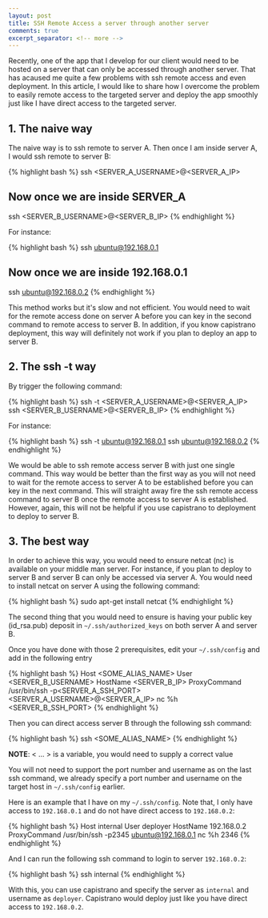 ```yaml
---
layout: post
title: SSH Remote Access a server through another server
comments: true
excerpt_separator: <!-- more -->
---
```


Recently, one of the app that I develop for our client would need to be hosted on a server that can only be accessed through another server. That has acaused me quite a few problems with ssh remote access and even deployment. In this article, I would like to share how I overcome the problem to easily remote access to the targeted server and deploy the app smoothly just like I have direct access to the targeted server.

<!-- more -->

## 1. The naive way

The naive way is to ssh remote to server A. Then once I am inside server A, I would ssh remote to server B:

{% highlight bash %}
ssh <SERVER_A_USERNAME>@<SERVER_A_IP>
## Now once we are inside SERVER_A
ssh <SERVER_B_USERNAME>@<SERVER_B_IP>
{% endhighlight %}

For instance:

{% highlight bash %}
ssh ubuntu@192.168.0.1
## Now once we are inside 192.168.0.1
ssh ubuntu@192.168.0.2
{% endhighlight %}

This method works but it's slow and not efficient. You would need to wait for the remote access done on server A before you can key in the second command to remote access to server B. In addition, if you know capistrano deployment, this way will definitely not work if you plan to deploy an app to server B.

## 2. The ssh -t way

By trigger the following command:

{% highlight bash %}
ssh -t <SERVER_A_USERNAME>@<SERVER_A_IP> \
ssh <SERVER_B_USERNAME>@<SERVER_B_IP>
{% endhighlight %}

For instance:

{% highlight bash %}
ssh -t ubuntu@192.168.0.1 ssh ubuntu@192.168.0.2
{% endhighlight %}

We would be able to ssh remote access server B with just one single command. This way would be better than the first way as you will not need to wait for the remote access to server A to be established before you can key in the next command. This will straight away fire the ssh remote access command to server B once the remote access to server A is established. However, again, this will not be helpful if you use capistrano to deployment to deploy to server B.

## 3. The best way

In order to achieve this way, you would need to ensure netcat (nc) is available on your middle man server. For instance, if you plan to deploy to server B and server B can only be accessed via server A. You would need to install netcat on server A using the following command:

{% highlight bash %}
sudo apt-get install netcat
{% endhighlight %}

The second thing that you would need to ensure is having your public key (id_rsa.pub) deposit in ``~/.ssh/authorized_keys`` on both server A and server B.

Once you have done with those 2 prerequisites, edit your ``~/.ssh/config`` and add in the following entry

{% highlight bash %}
Host <SOME_ALIAS_NAME>
  User <SERVER_B_USERNAME>
  HostName <SERVER_B_IP>
  ProxyCommand /usr/bin/ssh -p<SERVER_A_SSH_PORT> <SERVER_A_USERNAME>@<SERVER_A_IP> nc %h <SERVER_B_SSH_PORT>
{% endhighlight %}

Then you can direct access server B through the following ssh command:

{% highlight bash %}
ssh <SOME_ALIAS_NAME>
{% endhighlight %}

__NOTE__: < ... > is a variable, you would need to supply a correct value

You will not need to support the port number and username as on the last ssh command, we already specify a port number and username on the target host in ``~/.ssh/config`` earlier.

Here is an example that I have on my ``~/.ssh/config``. Note that, I only have access to ``192.168.0.1`` and do not have direct access to ``192.168.0.2``:

{% highlight bash %}
Host internal
  User deployer
  HostName 192.168.0.2
  ProxyCommand /usr/bin/ssh -p2345 ubuntu@192.168.0.1 nc %h 2346
{% endhighlight %}

And I can run the following ssh command to login to server ``192.168.0.2``:

{% highlight bash %}
ssh internal
{% endhighlight %}

With this, you can use capistrano and specify the server as ``internal`` and username as ``deployer``. Capistrano would deploy just like you have direct access to ``192.168.0.2``.
